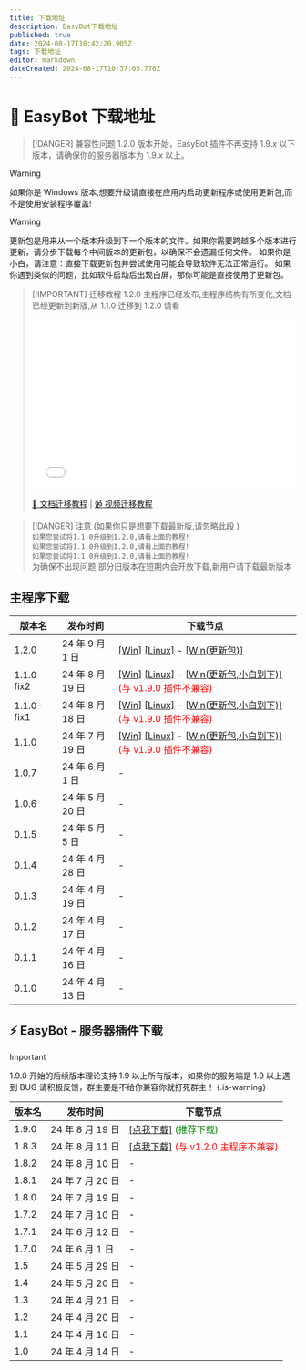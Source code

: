 ```yaml
---
title: 下载地址
description: EasyBot下载地址
published: true
date: 2024-08-17T10:42:20.905Z
tags: 下载地址
editor: markdown
dateCreated: 2024-08-17T10:37:05.776Z
---
```


# 🤖 EasyBot 下载地址

> [!DANGER] 兼容性问题
> 1.2.0 版本开始，EasyBot 插件不再支持 1.9.x 以下版本，请确保你的服务器版本为 1.9.x 以上。

> [!WARNING]
> 如果你是 Windows 版本,想要升级请直接在应用内启动更新程序或使用更新包,而不是使用安装程序覆盖!

> [!WARNING]
> 更新包是用来从一个版本升级到下一个版本的文件。如果你需要跨越多个版本进行更新，请分步下载每个中间版本的更新包，以确保不会遗漏任何文件。
> 如果你是小白，请注意：直接下载更新包并尝试使用可能会导致软件无法正常运行。
> 如果你遇到类似的问题，比如软件启动后出现白屏，那你可能是直接使用了更新包。

> [!IMPORTANT] 迁移教程
> 1.2.0 主程序已经发布,主程序结构有所变化,文档已经更新到新版,从 1.1.0 迁移到 1.2.0 请看
>
> <iframe src="//player.bilibili.com/player.html?bvid=BV1jkHJeaE9U&high_quality=1&danmaku=1" allowfullscreen="allowfullscreen" width="100%" height="300px" scrolling="no" frameborder="0" sandbox="allow-top-navigation allow-same-origin allow-forms allow-scripts"></iframe>
>
> [📕 文档迁移教程](/migrate/index) | [📹 视频迁移教程](https://www.bilibili.com/video/BV1jkHJeaE9U/)

> [!DANGER] 注意 (如果你只是想要下载最新版,请忽略此段 )  
> `如果您尝试将1.1.0升级到1.2.0,请看上面的教程!`  
> `如果您尝试将1.1.0升级到1.2.0,请看上面的教程!`  
> `如果您尝试将1.1.0升级到1.2.0,请看上面的教程!`        
> 为确保不出现问题,部分旧版本在短期内会开放下载,新用户请下载最新版本

## 主程序下载

| 版本名     | 发布时间         | 下载节点                                                                                                                                                                                                                                                                                                   |
| ---------- | ---------------- | ---------------------------------------------------------------------------------------------------------------------------------------------------------------------------------------------------------------------------------------------------------------------------------------------------------- |
| 1.2.0      | 24 年 9 月 1 日  | [\[Win\]](https://s.yingen.top/EasyBot/App/EasyBot-Installer-1.2.0.exe) [\[Linux\]](https://s.yingen.top/EasyBot/App/EasyBot_linux_1_2_0.tar.xz) - [\[Win(更新包)\]](https://s.yingen.top/更新包/EasyBot_1_2_0_update.zip)                                                                                 |
| 1.1.0-fix2 | 24 年 8 月 19 日 | [\[Win\]](https://s.yingen.top/EasyBot/App/EasyBot-Installer-1.1.0-fix2.exe) [\[Linux\]](https://s.yingen.top/EasyBot/App/EasyBot_linux_1_1_0_fix2.tar.xz) - [\[Win(更新包,小白别下)\]](https://s.yingen.top/更新包/EasyBot_1_1_0_fix2_update.zip) <label style="color:red">(与 v1.9.0 插件不兼容)</label> |
| 1.1.0-fix1 | 24 年 8 月 18 日 | [\[Win\]](https://s.yingen.top/EasyBot/App/EasyBot-Installer-1.1.0-fix1.exe) [\[Linux\]](https://s.yingen.top/EasyBot/App/EasyBot_linux_1_1_0_fix1.tar.xz) - [\[Win(更新包,小白别下)\]](https://s.yingen.top/更新包/EasyBot_1_1_0_fix1_update.zip) <label style="color:red">(与 v1.9.0 插件不兼容)</label> |
| 1.1.0      | 24 年 7 月 19 日 | [\[Win\]](https://s.yingen.top/EasyBot/App/EasyBot-Installer-1.1.0.exe) [\[Linux\]](https://s.yingen.top/EasyBot/App/EasyBot-Linux-1.1.0.tar.xz) - [\[Win(更新包,小白别下)\]](https://s.yingen.top/EasyBot/更新包/EasyBot_1_1_0_update.zip) <label style="color:red">(与 v1.9.0 插件不兼容)</label>        |
| 1.0.7      | 24 年 6 月 1 日  | -                                                                                                                                                                                                                                                                                                          |
| 1.0.6      | 24 年 5 月 20 日 | -                                                                                                                                                                                                                                                                                                          |
| 0.1.5      | 24 年 5 月 5 日  | -                                                                                                                                                                                                                                                                                                          |
| 0.1.4      | 24 年 4 月 28 日 | -                                                                                                                                                                                                                                                                                                          |
| 0.1.3      | 24 年 4 月 19 日 | -                                                                                                                                                                                                                                                                                                          |
| 0.1.2      | 24 年 4 月 17 日 | -                                                                                                                                                                                                                                                                                                          |
| 0.1.1      | 24 年 4 月 16 日 | -                                                                                                                                                                                                                                                                                                          |
| 0.1.0      | 24 年 4 月 13 日 | -                                                                                                                                                                                                                                                                                                          |

## ⚡ EasyBot - 服务器插件下载

> [!IMPORTANT]
> 1.9.0 开始的后续版本理论支持 1.9 以上所有版本，如果你的服务端是 1.9 以上遇到 BUG 请积极反馈，群主要是不给你兼容你就打死群主！
> {.is-warning}

| 版本名 | 发布时间         | 下载节点                                                                                                                        |
| ------ | ---------------- | ------------------------------------------------------------------------------------------------------------------------------- |
| 1.9.0  | 24 年 8 月 19 日 | [\[点我下载\]](https://s.yingen.top/EasyBot/Plugin/EasyBot-1.9.0.jar) <label style="color:green">(推荐下载)</label>             |
| 1.8.3  | 24 年 8 月 11 日 | [\[点我下载\]](https://s.yingen.top/EasyBot/Plugin/EasyBot-1.8.3.jar) <label style="color:red">(与 v1.2.0 主程序不兼容)</label> |
| 1.8.2  | 24 年 8 月 10 日 | -                                                                                                                               |
| 1.8.1  | 24 年 7 月 20 日 | -                                                                                                                               |
| 1.8.0  | 24 年 7 月 19 日 | -                                                                                                                               |
| 1.7.2  | 24 年 7 月 10 日 | -                                                                                                                               |
| 1.7.1  | 24 年 6 月 12 日 | -                                                                                                                               |
| 1.7.0  | 24 年 6 月 1 日  | -                                                                                                                               |
| 1.5    | 24 年 5 月 29 日 | -                                                                                                                               |
| 1.4    | 24 年 5 月 20 日 | -                                                                                                                               |
| 1.3    | 24 年 4 月 21 日 | -                                                                                                                               |
| 1.2    | 24 年 4 月 20 日 | -                                                                                                                               |
| 1.1    | 24 年 4 月 16 日 | -                                                                                                                               |
| 1.0    | 24 年 4 月 14 日 | -                                                                                                                               |
